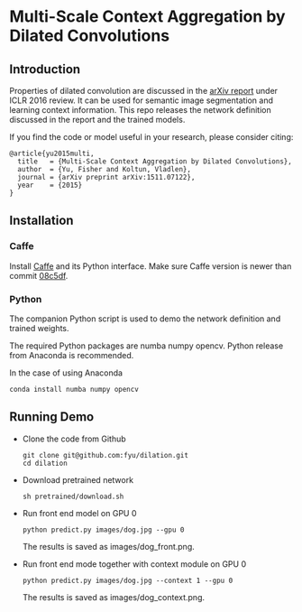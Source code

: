 # Multi-Scale Context Aggregation by Dilated Convolutions

## Introduction

Properties of dilated convolution are discussed in the [arXiv report](http://arxiv.org/abs/1511.07122) under ICLR 2016 review. It can be used for semantic image segmentation and learning context information. This repo releases the network definition discussed in the report and the trained models.

If you find the code or model useful in your research, please consider citing:
```
@article{yu2015multi,
  title   = {Multi-Scale Context Aggregation by Dilated Convolutions},
  author  = {Yu, Fisher and Koltun, Vladlen},
  journal = {arXiv preprint arXiv:1511.07122},
  year    = {2015}
}
```

## Installation
### Caffe

Install [Caffe](https://github.com/BVLC/caffe) and its Python interface. Make sure Caffe version is newer than commit [08c5df](https://github.com/BVLC/caffe/commit/08c5dfd53e6fd98148d6ce21e590407e38055984).

### Python

The companion Python script is used to demo the network definition and trained weights.

The required Python packages are numba numpy opencv. Python release from Anaconda is recommended. 

In the case of using Anaconda
```
conda install numba numpy opencv
```

## Running Demo

* Clone the code from Github	
   
    ```
    git clone git@github.com:fyu/dilation.git
    cd dilation
    ```
* Download pretrained network

    ```
    sh pretrained/download.sh
    ```
* Run front end model on GPU 0
    
    ```
    python predict.py images/dog.jpg --gpu 0
    ```
    The results is saved as images/dog_front.png.
* Run front end mode together with context module on GPU 0
    
    ```
    python predict.py images/dog.jpg --context 1 --gpu 0
    ```
    The results is saved as images/dog_context.png.
